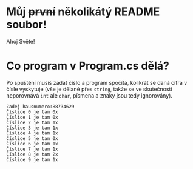 # Můj ~~první~~ několikátý README soubor!
Ahoj Světe!

# Co program v Program.cs dělá?
Po spuštění musíš zadat číslo a program spočítá, kolikrát se daná cifra v čísle vyskytuje (vše je dělané přes `string`, takže se ve skutečnosti neporovnává `int` ale `char`, písmena a znaky jsou tedy ignorovány).

```
Zadej hausnumero:88734629
Číslice 0 je tam 0x
Číslice 1 je tam 0x
Číslice 2 je tam 1x
Číslice 3 je tam 1x
Číslice 4 je tam 1x
Číslice 5 je tam 0x
Číslice 6 je tam 1x
Číslice 7 je tam 1x
Číslice 8 je tam 2x
Číslice 9 je tam 1x
```
